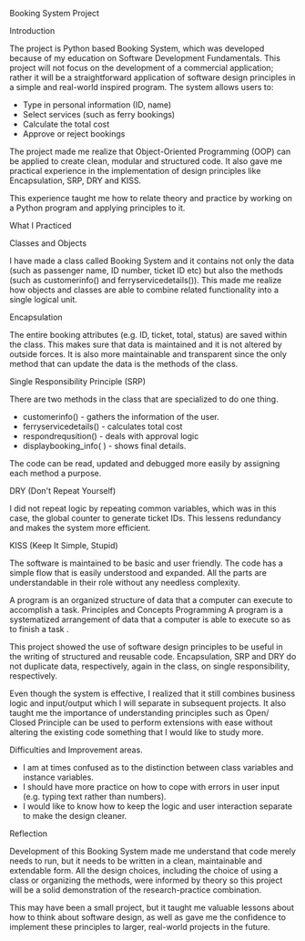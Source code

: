 Booking System Project

Introduction

The project is Python based Booking System, which was developed because of my education on Software Development Fundamentals. This project will not focus on the development of a commercial application; rather it will be a straightforward application of software design principles in a simple and real-world inspired program.
The system allows users to:
- Type in personal information (ID, name)
- Select services (such as ferry bookings)
- Calculate the total cost
- Approve or reject bookings
    
The project made me realize that Object-Oriented Programming (OOP) can be applied to create clean, modular and structured code. It also gave me practical experience in the implementation of design principles like Encapsulation, SRP, DRY and KISS.

This experience taught me how to relate theory and practice by working on a Python program and applying principles to it.

What I Practiced

 Classes and Objects
 
I have made a class called Booking System and it contains not only the data (such as passenger name, ID number, ticket ID etc) but also the methods (such as customerinfo() and ferryservicedetails()). This made me realize how objects and classes are able to combine related functionality into a single logical unit.

 Encapsulation
 
The entire booking attributes (e.g. ID, ticket, total, status) are saved within the class. This makes sure that data is maintained and it is not altered by outside forces. It is also more maintainable and transparent since the only method that can update the data is the methods of the class.

 Single Responsibility Principle (SRP)
 
There are two methods in the class that are specialized to do one thing.
- customerinfo() - gathers the information of the user.
- ferryservicedetails() - calculates total cost
- respondrequsition() - deals with approval logic
- displaybooking_info( ) - shows final details.
  
The code can be read, updated and debugged more easily by assigning each method a purpose.

 DRY (Don't Repeat Yourself)
 
I did not repeat logic by repeating common variables, which was in this case, the global counter to generate ticket IDs. This lessens redundancy and makes the system more efficient.

KISS (Keep It Simple, Stupid)

The software is maintained to be basic and user friendly. The code has a simple flow that is easily understood and expanded. All the parts are understandable in their role without any needless complexity.

A program is an organized structure of data that a computer can execute to accomplish a task. Principles and Concepts Programming A program is a systematized arrangement of data that a computer is able to execute so as to finish a task .

This project showed the use of software design principles to be useful in the writing of structured and reusable code. Encapsulation, SRP and DRY do not duplicate data, respectively, again in the class, on single responsibility, respectively.

Even though the system is effective, I realized that it still combines business logic and input/output which I will separate in subsequent projects. It also taught me the importance of understanding principles such as Open/ Closed Principle can be used to perform extensions with ease without altering the existing code something that I would like to study more.

Difficulties and Improvement areas.

- I am at times confused as to the distinction between class variables and instance variables.
- I should have more practice on how to cope with errors in user input (e.g. typing text rather than numbers).
- I would like to know how to keep the logic and user interaction separate to make the design cleaner.

Reflection

Development of this Booking System made me understand that code merely needs to run, but it needs to be written in a clean, maintainable and extendable form. All the design choices, including the choice of using a class or organizing the methods, were informed by theory so this project will be a solid demonstration of the research-practice combination.

This may have been a small project, but it taught me valuable lessons about how to think about software design, as well as gave me the confidence to implement these principles to larger, real-world projects in the future.
